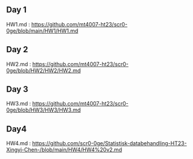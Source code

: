 ## Day 1
HW1.md : https://github.com/mt4007-ht23/scr0-0ge/blob/main/HW1/HW1.md

## Day 2
HW2.md : https://github.com/mt4007-ht23/scr0-0ge/blob/HW2/HW2/HW2.md

## Day 3
HW3.md : https://github.com/mt4007-ht23/scr0-0ge/blob/HW3/HW3/HW3.md

## Day4
HW4.md : https://github.com/scr0-0ge/Statistisk-databehandling-HT23-Xingyi-Chen-/blob/main/HW4/HW4%20v2.md
